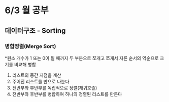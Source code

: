 # 6/3 월 공부

## 데이터구조 - Sorting

### 병합정렬(Merge Sort)

*원소 개수가 1 또는 0이 될 때까지 두 부분으로 쪼개고 쪼개서 자른 순서의 역순으로 크기를 비교해 병합

1. 리스트의 중간 지점을 계산
2. 주어진 리스트를 반으로 나눈다
3. 전반부와 후반부를 독립적으로 정렬(재귀호출)
4. 전반부와 후반부를 병합하여 하나의 정렬된 리스트를 만든다


